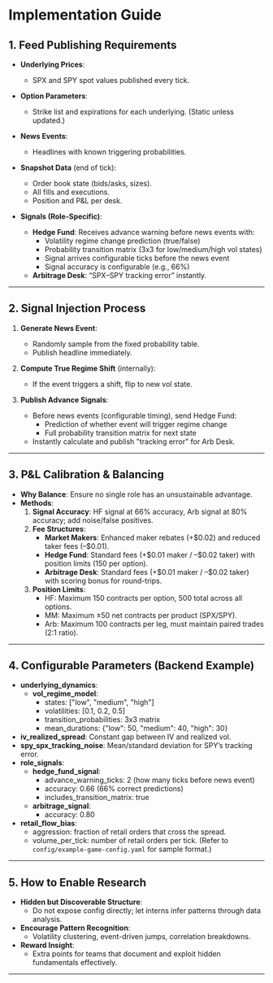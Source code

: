 # Implementation Guide

## 1. Feed Publishing Requirements
- **Underlying Prices**:  
  - SPX and SPY spot values published every tick.

- **Option Parameters**:  
  - Strike list and expirations for each underlying. (Static unless updated.)

- **News Events**:  
  - Headlines with known triggering probabilities.

- **Snapshot Data** (end of tick):  
  - Order book state (bids/asks, sizes).  
  - All fills and executions.  
  - Position and P&L per desk.

- **Signals (Role-Specific)**:  
  - **Hedge Fund**: Receives advance warning before news events with:
    - Volatility regime change prediction (true/false)
    - Probability transition matrix (3x3 for low/medium/high vol states)
    - Signal arrives configurable ticks before the news event
    - Signal accuracy is configurable (e.g., 66%)
  - **Arbitrage Desk**: “SPX–SPY tracking error” instantly.

---

## 2. Signal Injection Process
1. **Generate News Event**:  
   - Randomly sample from the fixed probability table.  
   - Publish headline immediately.

2. **Compute True Regime Shift** (internally):  
   - If the event triggers a shift, flip to new vol state.

3. **Publish Advance Signals**:  
   - Before news events (configurable timing), send Hedge Fund:
     - Prediction of whether event will trigger regime change
     - Full probability transition matrix for next state
   - Instantly calculate and publish "tracking error" for Arb Desk.
---

## 3. P&L Calibration & Balancing
- **Why Balance**: Ensure no single role has an unsustainable advantage.
- **Methods**:  
  1. **Signal Accuracy**: HF signal at 66% accuracy, Arb signal at 80% accuracy; add noise/false positives.  
  2. **Fee Structures**:  
     - **Market Makers**: Enhanced maker rebates (+\$0.02) and reduced taker fees (–\$0.01).  
     - **Hedge Fund**: Standard fees (+\$0.01 maker / –\$0.02 taker) with position limits (150 per option).  
     - **Arbitrage Desk**: Standard fees (+\$0.01 maker / –\$0.02 taker) with scoring bonus for round-trips.  
  3. **Position Limits**:  
     - HF: Maximum 150 contracts per option, 500 total across all options.  
     - MM: Maximum ±50 net contracts per product (SPX/SPY).
     - Arb: Maximum 100 contracts per leg, must maintain paired trades (2:1 ratio).

---

## 4. Configurable Parameters (Backend Example)
- **underlying_dynamics**:
  - **vol_regime_model**:  
    - states: ["low", "medium", "high"]
    - volatilities: [0.1, 0.2, 0.5]
    - transition_probabilities: 3x3 matrix
    - mean_durations: {"low": 50, "medium": 40, "high": 30}
- **iv_realized_spread**: Constant gap between IV and realized vol.
- **spy_spx_tracking_noise**: Mean/standard deviation for SPY’s tracking error.
- **role_signals**:
  - **hedge_fund_signal**:
    - advance_warning_ticks: 2 (how many ticks before news event)
    - accuracy: 0.66 (66% correct predictions)
    - includes_transition_matrix: true
  - **arbitrage_signal**:
    - accuracy: 0.80
- **retail_flow_bias**:  
  - aggression: fraction of retail orders that cross the spread.  
  - volume_per_tick: number of retail orders per tick.
(Refer to `config/example-game-config.yaml` for sample format.)

---

## 5. How to Enable Research
- **Hidden but Discoverable Structure**:  
  - Do not expose config directly; let interns infer patterns through data analysis.  
- **Encourage Pattern Recognition**:  
  - Volatility clustering, event-driven jumps, correlation breakdowns.  
- **Reward Insight**:  
  - Extra points for teams that document and exploit hidden fundamentals effectively.

---
